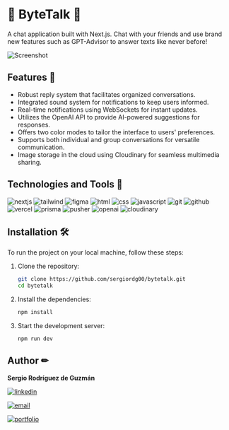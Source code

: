 # 💬 ByteTalk 💬
A chat application built with Next.js. Chat with your friends and use brand new features such as GPT-Advisor to answer texts like never before!

![Screenshot](https://bytetalk.sergiordg.com/share.jpg)

## Features 🚀
- Robust reply system that facilitates organized conversations.
- Integrated sound system for notifications to keep users informed.
- Real-time notifications using WebSockets for instant updates.
- Utilizes the OpenAI API to provide AI-powered suggestions for responses.
- Offers two color modes to tailor the interface to users' preferences.
- Supports both individual and group conversations for versatile communication.
- Image storage in the cloud using Cloudinary for seamless multimedia sharing.

## Technologies and Tools 🔧
![nextjs](https://img.shields.io/static/v1?label=&message=next.js&color=eaeffc&logo=next.js&logoColor=000&style=for-the-badge) 
![tailwind](https://img.shields.io/static/v1?label=&message=tailwind%20css&color=eaeffc&logo=tailwind%20css&logoColor=06B6D4&style=for-the-badge)
![figma](https://img.shields.io/static/v1?label=&message=figma&color=eaeffc&logo=figma&logoColor=F24E1E&style=for-the-badge)
![html](https://img.shields.io/static/v1?label=&message=html&color=eaeffc&logo=html5&logoColor=E34F26&style=for-the-badge) 
![css](https://img.shields.io/static/v1?label=&message=css&color=eaeffc&logo=css3&logoColor=1572B6&style=for-the-badge)
![javascript](https://img.shields.io/static/v1?label=&message=javascript&color=eaeffc&logo=javascript&logoColor=F7DF1E&style=for-the-badge) 
![git](https://img.shields.io/static/v1?label=&message=git&color=eaeffc&logo=git&logoColor=F05032&style=for-the-badge)
![github](https://img.shields.io/static/v1?label=&message=github&color=eaeffc&logo=github&logoColor=181717&style=for-the-badge) 
![vercel](https://img.shields.io/static/v1?label=&message=vercel&color=eaeffc&logo=vercel&logoColor=000&style=for-the-badge) 
![prisma](https://img.shields.io/static/v1?label=&message=prisma&color=eaeffc&logo=prisma&logoColor=2D3748&style=for-the-badge) 
![pusher](https://img.shields.io/static/v1?label=&message=pusher&color=eaeffc&logo=pusher&logoColor=300D4F&style=for-the-badge) 
![openai](https://img.shields.io/static/v1?label=&message=openai&color=eaeffc&logo=openai&logoColor=412991&style=for-the-badge) 
![cloudinary](https://img.shields.io/static/v1?label=&message=cloudinary&color=eaeffc&style=for-the-badge) 

## Installation 🛠️
To run the project on your local machine, follow these steps:

1. Clone the repository:
   ```sh
   git clone https://github.com/sergiordg00/bytetalk.git
   cd bytetalk
   
2. Install the dependencies:
   ```sh
   npm install 

3. Start the development server:

   ```sh
   npm run dev

## Author ✏
**Sergio Rodríguez de Guzmán**

[![linkedin](https://img.shields.io/static/v1?label=&message=linkedin&color=0A66C2&logo=linkedin&logoColor=white&style=for-the-badge)](https://todo.com) 

[![email](https://img.shields.io/static/v1?label=&message=email&color=EA4335&logo=gmail&logoColor=white&style=for-the-badge)](mailto:sergio@sergiordg.com)

[![portfolio](https://img.shields.io/static/v1?label=&message=portfolio&color=000&style=for-the-badge)](https://sergiordg.com)
